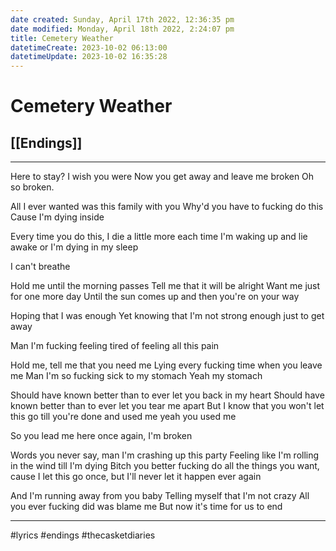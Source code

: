 ```yaml
---
date created: Sunday, April 17th 2022, 12:36:35 pm
date modified: Monday, April 18th 2022, 2:24:07 pm
title: Cemetery Weather
datetimeCreate: 2023-10-02 06:13:00
datetimeUpdate: 2023-10-02 16:35:28
---
```

# Cemetery Weather
## [[Endings]]

---

Here to stay? I wish you were
Now you get away and leave me broken
Oh so broken.

All I ever wanted was this family with you
Why'd you have to fucking do this
Cause I'm dying inside

Every time you do this,
I die a little more each time
I'm waking up and lie awake
or I'm dying in my sleep

I can't breathe

Hold me until the morning passes
Tell me that it will be alright
Want me just for one more day
Until the sun comes up and then you're on your way

Hoping that I was enough
Yet knowing that I'm not strong enough just to get away

Man I'm fucking feeling tired of feeling all this pain

Hold me, tell me that you need me
Lying every fucking time when you leave me
Man I'm so fucking sick to my stomach Yeah my stomach

Should have known better than to ever let you back in my heart
Should have known better than to ever let you tear me apart
But I know that you won't let this go till you're done and used me yeah you used me

So you lead me here once again,
I'm broken

Words you never say,
man I'm crashing up this party
Feeling like I'm rolling in the wind till I'm dying Bitch you better fucking do all the things you want, cause I let this go once, but I'll never let it happen ever again

And I'm running away from you baby
Telling myself that I'm not crazy
All you ever fucking did was blame me
But now it's time for us to end

---

#lyrics #endings #thecasketdiaries